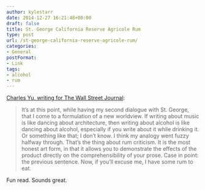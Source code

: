 ```yaml
---
author: kylestarr
date: 2014-12-27 16:21:48+00:00
draft: false
title: St. George California Reserve Agricole Rum
type: post
url: /st-george-california-reserve-agricole-rum/
categories:
- General
postFormat:
- Link
tags:
- alcohol
- rum
---
```


[Charles Yu, writing for The Wall Street Journal](http://www.wsj.com/articles/novelist-charles-yu-on-st-george-california-reserve-agricole-rum-1419610923):



<blockquote>It’s at this point, while having my second dialogue with St. George, that I come to a formulation of a new worldview. If writing about music is like dancing about architecture, then writing about alcohol is like dancing about alcohol, especially if you write about it while drinking it. Or something like that; I don’t know. I think my analogy went fuzzy halfway through. That’s the thing about rum criticism. It is the most honest art form, in that it allows you to demonstrate the effects of the product directly on the comprehensibility of your prose. Case in point: the previous sentence. Now, if you’ll excuse me, I have some rum to eat.</blockquote>


Fun read. Sounds great.
